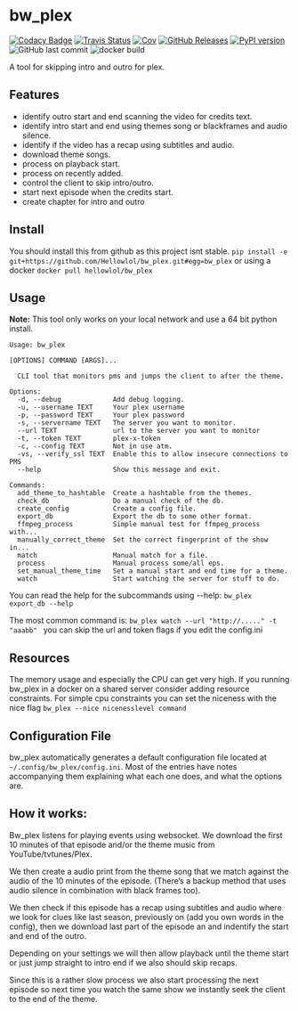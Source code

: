 # bw_plex
[![Codacy Badge](https://api.codacy.com/project/badge/Grade/4c2a18e04d3d45648224b4be4c45e20b)](https://app.codacy.com/app/Hellowlol/bw_plex?utm_source=github.com&utm_medium=referral&utm_content=Hellowlol/bw_plex&utm_campaign=Badge_Grade_Dashboard)
[![Travis Status](https://travis-ci.org/Hellowlol/bw_plex.svg?branch=master)](https://travis-ci.org/Hellowlol/bw_plex)
[![Cov](https://codecov.io/gh/hellowlol/bw_plex/branch/master/graph/badge.svg)](https://codecov.io/gh/hellowlol/bw_plex/branch/master)
[![GitHub Releases](https://img.shields.io/github/tag/hellowlol/bw_plex.svg?label=github+release)](https://github.com/hellowlol/bw_plex/releases)
[![PyPI version](https://badge.fury.io/py/bw-plex.svg)](https://badge.fury.io/py/bw-plex)
![GitHub last commit](https://img.shields.io/github/last-commit/hellowlol/bw_plex.svg)
![docker build](https://img.shields.io/docker/build/hellowlol/bw_plex.svg)


A tool for skipping intro and outro for plex.

## Features
- identify outro start and end scanning the video for credits text.
- identify intro start and end using themes song or blackframes and audio silence.
- identify if the video has a recap using subtitles and audio.
- download theme songs.
- process on playback start.
- process on recently added.
- control the client to skip intro/outro.
- start next episode when the credits start.
- create chapter for intro and outro

## Install
You should install this from github as this project isnt stable.
```pip install -e git+https://github.com/Hellowlol/bw_plex.git#egg=bw_plex```
or using a docker ```docker pull hellowlol/bw_plex```


## Usage
**Note:** This tool only works on your local network and use a 64 bit python install.

```
Usage: bw_plex

[OPTIONS] COMMAND [ARGS]...

  CLI tool that monitors pms and jumps the client to after the theme.

Options:
  -d, --debug             Add debug logging.
  -u, --username TEXT     Your plex username
  -p, --password TEXT     Your plex password
  -s, --servername TEXT   The server you want to monitor.
  --url TEXT              url to the server you want to monitor
  -t, --token TEXT        plex-x-token
  -c, --config TEXT       Not in use atm.
  -vs, --verify_ssl TEXT  Enable this to allow insecure connections to PMS
  --help                  Show this message and exit.

Commands:
  add_theme_to_hashtable  Create a hashtable from the themes.
  check_db                Do a manual check of the db.
  create_config           Create a config file.
  export_db               Export the db to some other format.
  ffmpeg_process          Simple manual test for ffmpeg_process with...
  manually_correct_theme  Set the correct fingerprint of the show in...
  match                   Manual match for a file.
  process                 Manual process some/all eps.
  set_manual_theme_time   Set a manual start and end time for a theme.
  watch                   Start watching the server for stuff to do.
```

You can read the help for the subcommands using --help:
```bw_plex export_db --help```

The most common command is:
```bw_plex watch --url "http://....." -t "aaabb" ``` you can skip the url and token flags if you edit the config.ini

## Resources

The memory usage and especially the CPU can get very high. If you running bw_plex in a docker on a shared server consider adding resource constraints. For simple cpu constraints you can set the niceness with the nice flag `bw_plex --nice nicenesslevel command` 

## Configuration File

bw_plex automatically generates a default configuration file located at ```~/.config/bw_plex/config.ini```. Most of the entries have notes accompanying them explaining what each one does, and what the options are.

## How it works:

Bw_plex listens for playing events using websocket. We download the first 10 minutes of that episode and/or the theme music from YouTube/tvtunes/Plex.

We then create a audio print from the theme song that we match against the audio of the 10 minutes of the episode. (There’s a backup method that uses audio silence in combination with black frames too).

We then check if this episode has a recap using subtitles and audio where we look for clues like last season, previously on (add you own words in the config), then we download last part of the episode an and indentify the start and end of the outro.

Depending on your settings we will then allow playback until the theme start or just jump straight to intro end if we also should skip recaps.

Since this is a rather slow process we also start processing the next episode so next time you watch the same show we instantly seek the client to the end of the theme.

